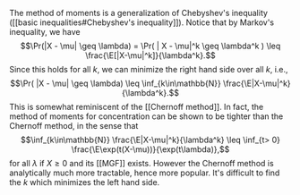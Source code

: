 
The method of moments is a generalization of Chebyshev's inequality ([[basic inequalities#Chebyshev's inequality]]). Notice that by Markov's inequality, we have 
$$\Pr(|X - \mu| \geq \lambda) = \Pr( | X - \mu|^k \geq \lambda^k ) \leq \frac{\E[|X-\mu|^k]}{\lambda^k}.$$
Since this holds for all $k$, we can minimize the right hand side over all $k$, i.e., 
$$\Pr( |X - \mu| \geq \lambda) \leq \inf_{k\in\mathbb{N}} \frac{\E|X-\mu|^k}{\lambda^k}.$$
This is somewhat reminiscent of the [[Chernoff method]]. In fact, the method of moments for concentration can be shown to be tighter than the Chernoff method, in the sense that 
$$\inf_{k\in\mathbb{N}} \frac{\E|X-\mu|^k}{\lambda^k} \leq \inf_{t> 0} \frac{\E\exp(t(X-\mu))}{\exp(t\lambda)},$$
for all $\lambda$ if $X\geq 0$ and its [[MGF]] exists.  However the Chernoff method is analytically much more tractable, hence more popular. It's difficult to find the $k$ which minimizes the left hand side. 
